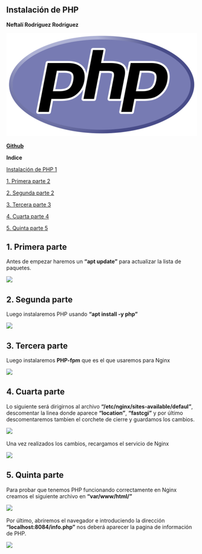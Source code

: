 ﻿## **Instalación de PHP**

**Neftalí Rodríguez Rodríguez**

![](imagenes/php.png)

[**Github**](https://github.com/InKu3uS/)


**Indice**

[Instalación de PHP	1](#id0)

[1. Primera parte	2](#id1)

[2. Segunda parte	2](#id2)

[3. Tercera parte	3](#id3)

[4. Cuarta parte	4](#id4)

[5. Quinta parte	5](#id5)



## **1. Primera parte**<a name="id1"></a>


Antes de empezar haremos un **“apt update”** para actualizar la lista de paquetes.

![](Aspose.Words.1ede9667-352e-4edd-956c-49390d4b3f46.002.png)



## **2. Segunda parte**<a name="id2"></a>

Luego instalaremos PHP usando **“apt install -y php”**

![](Aspose.Words.1ede9667-352e-4edd-956c-49390d4b3f46.003.png)



## **3. Tercera parte**<a name="id3"></a>

Luego instalaremos **PHP-fpm** que es el que usaremos para Nginx


![](Aspose.Words.1ede9667-352e-4edd-956c-49390d4b3f46.004.png)



## **4. Cuarta parte**<a name="id4"></a>

Lo siguiente será dirigirnos al archivo **“/etc/nginx/sites-available/defaul”**, descomentar la linea donde aparece **“location”**, **“fastcgi”** y por último descomentaremos tambien el corchete de cierre y guardamos los cambios.

![](Aspose.Words.1ede9667-352e-4edd-956c-49390d4b3f46.005.png)

Una vez realizados los cambios, recargamos el servicio de Nginx

![](Aspose.Words.1ede9667-352e-4edd-956c-49390d4b3f46.006.png)



## **5. Quinta parte**<a name="id5"></a>

Para probar que tenemos PHP funcionando correctamente en Nginx creamos el siguiente archivo en **“var/www/html/”**


![](Aspose.Words.1ede9667-352e-4edd-956c-49390d4b3f46.007.png)

Por último, abriremos el navegador e introduciendo la dirección **“localhost:8084/info.php”** nos deberá aparecer la pagina de información de PHP.



![](Aspose.Words.1ede9667-352e-4edd-956c-49390d4b3f46.008.png)






















